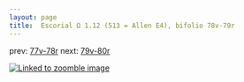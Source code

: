 ```yaml
---
layout: page
title:  Escorial Ω 1.12 (513 = Allen E4), bifolio 78v-79r
---
```


prev: [77v-78r](../77v-78r/) next: [79v-80r](../79v-80r/)



[![Linked to zoomble image](http://www.homermultitext.org/iipsrv?IIIF=/project/homer/pyramidal/deepzoom/hmt/e3bifolio/v1/E3_78v_79r.tif/full/2000,/0/default.jpg)](http://www.homermultitext.org/ict2/?urn=urn:cite2:hmt:e3bifolio.v1:E3_78v_79r)


